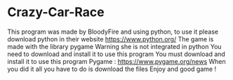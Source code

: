 # Crazy-Car-Race
This program was made by BloodyFire and using python, 
to use it please download python in their website https://www.python.org/
The game is made with the library pygame
Warning she is not integrated in python
You need to download and install it to use this program
You must download and install it to use this program
Pygame : https://www.pygame.org/news
When you did it all you have to do is download the files 
Enjoy and good game !
